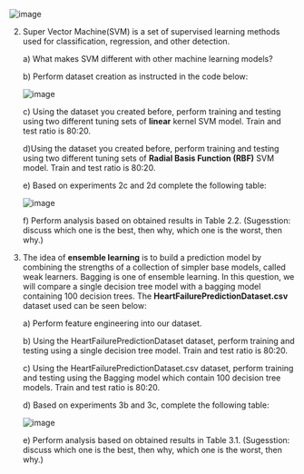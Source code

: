 ![image](https://github.com/user-attachments/assets/5373f2d6-6b13-4ce2-8f14-7c3daf9d77ce)

2. Super Vector Machine(SVM) is a set of supervised learning methods used for classification, regression, and other detection.

   a) What makes SVM different with other machine learning models?
   
   b) Perform dataset creation as instructed in the code below:

   ![image](https://github.com/user-attachments/assets/a2899078-7e2b-42ed-b546-451fcb0b7af8)

   c) Using the dataset you created before, perform training and testing using two different tuning sets of **linear** kernel SVM model. Train and test ratio is 80:20.

   d)Using the dataset you created before, perform training and testing using two different tuning sets of **Radial Basis Function (RBF)** SVM model. Train and test ratio is 80:20.

   e) Based on experiments 2c and 2d complete the following table:

   ![image](https://github.com/user-attachments/assets/92e99419-8f6b-407c-bb7d-5a6ffbeb36f2)

   f) Perform analysis based on obtained results in Table 2.2. (Sugesstion: discuss which one is the best, then why, which one is the worst, then why.)

3. The idea of **ensemble learning** is to build a prediction model by combining the strengths of a collection of simpler base models, called weak learners. Bagging is one of ensemble learning. In this question, we will compare a single decision tree model with a bagging model containing 100 decision trees. The **HeartFailurePredictionDataset.csv** dataset used can be seen below:

   a) Perform feature engineering into our dataset.
   
   b) Using the HeartFailurePredictionDataset dataset, perform training and testing using a single decision tree model. Train and test ratio is 80:20.
   
   c) Using the HeartFailurePredictionDataset.csv dataset, perform training and testing using the Bagging model which contain 100 decision tree models. Train and test ratio is 80:20.

   d) Based on experiments 3b and 3c, complete the following table:
   
   ![image](https://github.com/user-attachments/assets/68d48861-6406-4ed4-ace0-e6bdb0a3e091)

   e) Perform analysis based on obtained results in Table 3.1. (Sugesstion: discuss which one is the best, then why, which one is the worst, then why.)


   

